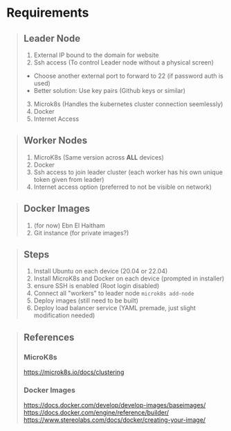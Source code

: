 # Requirements
>## Leader Node
>1. External IP bound to the domain for website
>2. Ssh access (To control Leader node without a physical screen)
>   - Choose another external port to forward to 22 (if password auth is used)
>   - Better solution: Use key pairs (Github keys or similar)
>3. Microk8s (Handles the kubernetes cluster connection seemlessly)
>4. Docker
>5. Internet Access

> ## Worker Nodes
> 1. MicroK8s (Same version across **ALL** devices)
> 2. Docker
> 3. Ssh access to join leader cluster (each worker has his own unique token given from leader)
> 4. Internet access option (preferred to not be visible on network)

>## Docker Images
>1. (for now) Ebn El Haitham 
>2. Git instance (for private images?)

>## Steps
>1. Install Ubuntu on each device (20.04 or 22.04)
>2. Install MicroK8s and Docker on each device (prompted in installer)
>3. ensure SSH is enabled (Root login disabled)
>4. Connect all "workers" to leader node `microk8s add-node` 
>5. Deploy images (still need to be built)
>6. Deploy load balancer service (YAML premade, just slight modification needed)

>## References
>### MicroK8s
>https://microk8s.io/docs/clustering
>### Docker Images
>https://docs.docker.com/develop/develop-images/baseimages/
>https://docs.docker.com/engine/reference/builder/
>https://www.stereolabs.com/docs/docker/creating-your-image/

